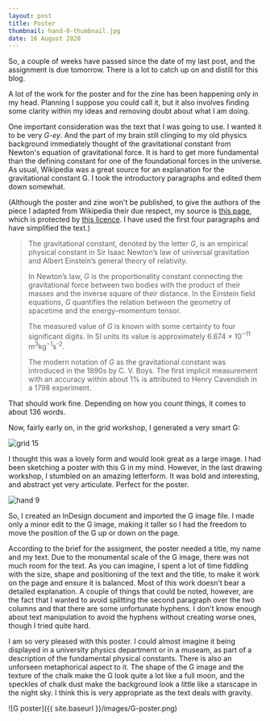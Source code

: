 ```yaml
---
layout: post
title: Poster
thumbnail: hand-9-thumbnail.jpg
date: 16 August 2020
---
```


So, a couple of weeks have passed since the date of my last post, and the assignment is due tomorrow. There is a lot to catch up on and distill for this blog.

A lot of the work for the poster and for the zine has been happening only in my head. Planning I suppose you could call it, but it also involves finding some clarity within my ideas and removing doubt about what I am doing.

One important consideration was the text that I was going to use. I wanted it to be very *G-ey*. And the part of my brain still clinging to my old physics background immediately thought of the gravitational constant from Newton's equation of gravitational force. It is hard to get more fundamental than the defining constant for one of the foundational forces in the universe. As usual, Wikipedia was a great source for an explanation for the gravitational constant G. I took the introductory paragraphs and edited them down somewhat.

(Although the poster and zine won't be published, to give the authors of the piece I adapted from Wikipedia their due respect, my source is [this page](https://en.wikipedia.org/wiki/Gravitational_constant), which is protected by [this licence](https://en.wikipedia.org/wiki/Wikipedia:Text_of_Creative_Commons_Attribution-ShareAlike_3.0_Unported_License). I have used the first four paragraphs and have simplified the text.)

> The gravitational constant, denoted by the letter *G*, is an empirical physical constant in Sir Isaac Newton’s law of universal gravitation and Albert Einstein’s general theory of relativity.
>
> In Newton’s law, *G* is the proportionality constant connecting the gravitational force between two bodies with the product of their masses and the inverse square of their distance. In the Einstein field equations, *G* quantifies the relation between the geometry of spacetime and the energy–momentum tensor.
>
> The measured value of *G* is known with some certainty to four significant digits. In SI units its value is approximately 6.674 × 10<sup>−11</sup> m<sup>3</sup>kg<sup>−1</sup>s<sup>-2</sup>.
>
> The modern notation of *G* as the gravitational constant was introduced in the 1890s by C. V. Boys. The first implicit measurement with an accuracy within about 1% is attributed to Henry Cavendish in a 1798 experiment.

That should work fine. Depending on how you count things, it comes to about 136 words.

Now, fairly early on, in the grid workshop, I generated a very smart G:

<img alt="grid 15" src="{{ site.baseurl }}/images/grid-15.jpg" class="med-img">

I thought this was a lovely form and would look great as a large image. I had been sketching a poster with this G in my mind. However, in the last drawing workshop, I stumbled on an amazing letterform. It was bold and interesting, and abstract yet very articulate. Perfect for the poster.

<img alt="hand 9" src="{{ site.baseurl }}/images/hand-9.jpg" class="med-img">

So, I created an InDesign document and imported the G image file. I made only a minor edit to the G image, making it taller so I had the freedom to move the position of the G up or down on the page.

According to the brief for the assigment, the poster needed a title, my name and my text. Due to the monumental scale of the G image, there was not much room for the text. As you can imagine, I spent a lot of time fiddling with the size, shape and positioning of the text and the title, to make it work on the page and ensure it is balanced. Most of this work doesn't bear a detailed explanation. A couple of things that could be noted, however, are the fact that I wanted to avoid splitting the second paragraph over the two columns and that there are some unfortunate hyphens. I don't know enough about text manipulation to avoid the hyphens without creating worse ones, though I tried quite hard.

I am so very pleased with this poster. I could almost imagine it being displayed in a university physics department or in a museam, as part of a description of the fundamental physical constants. There is also an unforseen metaphorical aspect to it. The shape of the G image and the texture of the chalk make the G look quite a lot like a full moon, and the speckles of chalk dust make the background look a little like a starscape in the night sky. I think this is very appropriate as the text deals with gravity.

![G poster]({{ site.baseurl }}/images/G-poster.png)
